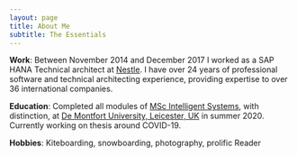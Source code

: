 ```yaml
---
layout: page
title: About Me
subtitle: The Essentials
---
```


**Work**: Between November 2014 and December 2017 I worked as a SAP HANA Technical architect at [Nestle]. I have over 24 
years of professional software and technical architecting experience, providing expertise to over 36 international companies.

**Education**: Completed all modules of [MSc Intelligent Systems][mscis], with distinction, at [De Montfort University, Leicester, UK][dmu] in summer 2020. Currently working on thesis around COVID-19.

**Hobbies**: Kiteboarding, snowboarding, photography, prolific Reader 

[Nestle]: https://www.nestle.com/
[mscis]: http://www.tech.dmu.ac.uk/~chiclana/mscis.html
[dmu]: https://www.dmu.ac.uk/

